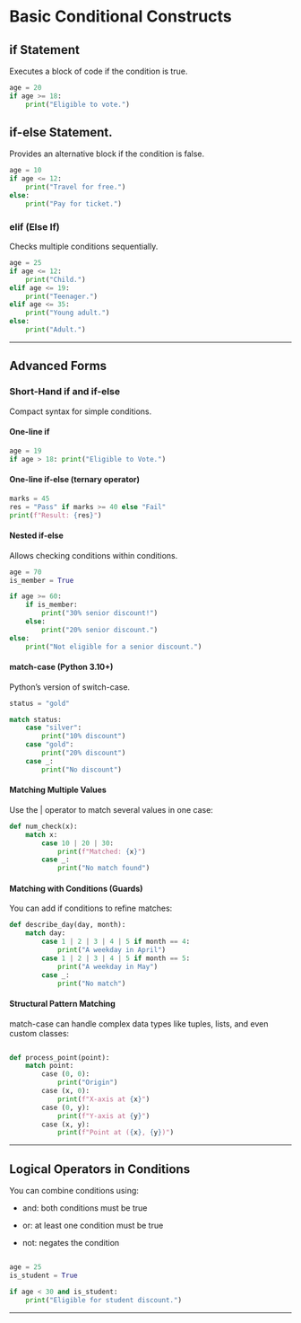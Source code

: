 # Basic Conditional Constructs

 ## if Statement
  
  Executes a block of code if the condition is true.

```python
age = 20
if age >= 18:
    print("Eligible to vote.")
```

## if-else Statement.

Provides an alternative block if the condition is false.

```python
age = 10
if age <= 12:
    print("Travel for free.")
else:
    print("Pay for ticket.")
```

### elif (Else If)

Checks multiple conditions sequentially.

```python
age = 25
if age <= 12:
    print("Child.")
elif age <= 19:
    print("Teenager.")
elif age <= 35:
    print("Young adult.")
else:
    print("Adult.")
```
---

## Advanced Forms

### Short-Hand if and if-else
 
Compact syntax for simple conditions.

#### One-line if

```python
age = 19
if age > 18: print("Eligible to Vote.")
```

#### One-line if-else (ternary operator)

```python
marks = 45
res = "Pass" if marks >= 40 else "Fail"
print(f"Result: {res}")
```

#### Nested if-else
Allows checking conditions within conditions.

```python
age = 70
is_member = True

if age >= 60:
    if is_member:
        print("30% senior discount!")
    else:
        print("20% senior discount.")
else:
    print("Not eligible for a senior discount.")
```

#### match-case (Python 3.10+)
Python’s version of switch-case.

```python
status = "gold"

match status:
    case "silver":
        print("10% discount")
    case "gold":
        print("20% discount")
    case _:
        print("No discount")
```

#### Matching Multiple Values

Use the | operator to match several values in one case:

```python
def num_check(x):
    match x:
        case 10 | 20 | 30:
            print(f"Matched: {x}")
        case _:
            print("No match found")
```

#### Matching with Conditions (Guards)

You can add if conditions to refine matches:

```python
def describe_day(day, month):
    match day:
        case 1 | 2 | 3 | 4 | 5 if month == 4:
            print("A weekday in April")
        case 1 | 2 | 3 | 4 | 5 if month == 5:
            print("A weekday in May")
        case _:
            print("No match")
```

#### Structural Pattern Matching

match-case can handle complex data types like tuples, lists, and even custom classes:

```python

def process_point(point):
    match point:
        case (0, 0):
            print("Origin")
        case (x, 0):
            print(f"X-axis at {x}")
        case (0, y):
            print(f"Y-axis at {y}")
        case (x, y):
            print(f"Point at ({x}, {y})")
```

---

## Logical Operators in Conditions

You can combine conditions using:

- and: both conditions must be true

- or: at least one condition must be true

- not: negates the condition

```python

age = 25
is_student = True

if age < 30 and is_student:
    print("Eligible for student discount.")
```


---
